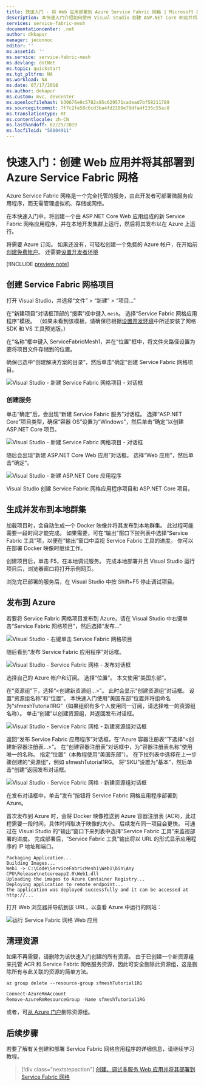 ```yaml
---
title: 快速入门 - 将 Web 应用部署到 Azure Service Fabric 网格 | Microsoft Docs
description: 本快速入门介绍如何使用 Visual Studio 创建 ASP.NET Core 网站并将其发布到 Azure Service Fabric 网格。
services: service-fabric-mesh
documentationcenter: .net
author: dkkapur
manager: jeconnoc
editor: ''
ms.assetid: ''
ms.service: service-fabric-mesh
ms.devlang: dotNet
ms.topic: quickstart
ms.tgt_pltfrm: NA
ms.workload: NA
ms.date: 07/17/2018
ms.author: dekapur
ms.custom: mvc, devcenter
ms.openlocfilehash: b30676e0c5782a95c629571cadead7bf58211789
ms.sourcegitcommit: 7f7c2fe58c6cd3ba4fd2280e79dfa4f235c55ac8
ms.translationtype: HT
ms.contentlocale: zh-CN
ms.lasthandoff: 02/25/2019
ms.locfileid: "56804911"
---
```

# <a name="quickstart-create-and-deploy-a-web-app-to-azure-service-fabric-mesh"></a>快速入门：创建 Web 应用并将其部署到 Azure Service Fabric 网格

Azure Service Fabric 网格是一个完全托管的服务，由此开发者可部署微服务应用程序，而无需管理虚拟机、存储或网络。

在本快速入门中，将创建一个由 ASP.NET Core Web 应用组成的新 Service Fabric 网格应用程序，并在本地开发集群上运行，然后将其发布以在 Azure 上运行。

将需要 Azure 订阅。 如果还没有，可轻松创建一个免费的 Azure 帐户，在开始前[创建免费帐户](https://azure.microsoft.com/free/)。 还需要[设置开发者环境](service-fabric-mesh-howto-setup-developer-environment-sdk.md)

[!INCLUDE [preview note](./includes/include-preview-note.md)]

## <a name="create-a-service-fabric-mesh-project"></a>创建 Service Fabric 网格项目

打开 Visual Studio，并选择“文件” > “新建” > “项目...”

在“新建项目”对话框顶部的“搜索”框中键入 `mesh`。 选择“Service Fabric 网格应用程序”模板。 （如果未看到该模板，请确保已根据[设置开发环境](service-fabric-mesh-howto-setup-developer-environment-sdk.md)中所述安装了网格 SDK 和 VS 工具预览版。） 

在“名称”框中键入 ServiceFabricMesh1，并在“位置”框中，将文件夹路径设置为要将项目文件存储到的位置。

确保已选中“创建解决方案的目录”，然后单击“确定”创建 Service Fabric 网格项目。

![Visual Studio - 新建 Service Fabric 网格项目 - 对话框](media/service-fabric-mesh-quickstart-dotnet-core/visual-studio-new-project.png)

### <a name="create-a-service"></a>创建服务

单击“确定”后，会出现“新建 Service Fabric 服务”对话框。 选择“ASP.NET Core”项目类型，确保“容器 OS”设置为“Windows”，然后单击“确定”以创建 ASP.NET Core 项目。 

![Visual Studio - 新建 Service Fabric 网格项目 - 对话框](media/service-fabric-mesh-quickstart-dotnet-core/visual-studio-new-service-fabric-service.png)

随后会出现“新建 ASP.NET Core Web 应用”对话框。 选择“Web 应用”，然后单击“确定”。

![Visual Studio - 新建 ASP.NET Core 应用程序](media/service-fabric-mesh-quickstart-dotnet-core/visual-studio-new-aspnetcore-app.png)

Visual Studio 创建 Service Fabric 网格应用程序项目和 ASP.NET Core 项目。

## <a name="build-and-publish-to-your-local-cluster"></a>生成并发布到本地群集

加载项目时，会自动生成一个 Docker 映像并将其发布到本地群集。 此过程可能需要一段时间才能完成。 如果需要，可在“输出”窗口下拉列表中选择“Service Fabric 工具”项，以便在“输出”窗口中监视 Service Fabric 工具的进度。 你可以在部署 Docker 映像时继续工作。

创建项目后，单击 F5，在本地调试服务。 完成本地部署并且 Visual Studio 运行项目后，浏览器窗口将打开示例网页。

浏览完已部署的服务后，在 Visual Studio 中按 Shift+F5 停止调试项目。

## <a name="publish-to-azure"></a>发布到 Azure

若要将 Service Fabric 网格项目发布到 Azure，请在 Visual Studio 中右键单击“Service Fabric 网格项目”，然后选择“发布...”

![Visual Studio - 右键单击 Service Fabric 网格项目](media/service-fabric-mesh-quickstart-dotnet-core/visual-studio-right-click-publish.png)

随后看到“发布 Service Fabric 应用程序”对话框。

![Visual Studio - Service Fabric 网格 - 发布对话框](media/service-fabric-mesh-quickstart-dotnet-core/visual-studio-publish-dialog.png)

选择自己的 Azure 帐户和订阅。 选择“位置”。 本文使用“美国东部”。

在“资源组”下，选择“\<创建新资源组...>”。 此时会显示“创建资源组”对话框。 设置“资源组名称”和“位置”。  本快速入门使用“美国东部”位置并将组命名为“sfmeshTutorial1RG”（如果组织有多个人使用同一订阅，请选择唯一的资源组名称）。  单击“创建”以创建资源组，并返回发布对话框。

![Visual Studio - Service Fabric 网格 - 新建资源组对话框](media/service-fabric-mesh-quickstart-dotnet-core/visual-studio-publish-new-resource-group-dialog.png)

返回“发布 Service Fabric 应用程序”对话框，在“Azure 容器注册表”下选择“\<创建新容器注册表...>”。 在“创建容器注册表”对话框中，为“容器注册表名称”使用唯一的名称。 指定“位置”（本教程使用“美国东部”）。 在下拉列表中选择在上一步骤创建的“资源组”，例如 sfmeshTutorial1RG。 将“SKU”设置为“基本”，然后单击“创建”返回发布对话框。

![Visual Studio - Service Fabric 网格 - 新建资源组对话框](media/service-fabric-mesh-quickstart-dotnet-core/visual-studio-publish-new-container-registry-dialog.png)

在发布对话框中，单击“发布”按钮将 Service Fabric 网格应用程序部署到 Azure。

首次发布到 Azure 时，会将 Docker 映像推送到 Azure 容器注册表 (ACR)，此过程需要一段时间，具体时间取决于映像的大小。 后续发布同一项目会更快。 可通过在 Visual Studio 的“输出”窗口下来列表中选择“Service Fabric 工具”来监视部署的进度。 完成部署后，“Service Fabric 工具”输出将以 URL 的形式显示应用程序的 IP 地址和端口。

```
Packaging Application...
Building Images...
Web1 -> C:\Code\ServiceFabricMesh1\Web1\bin\Any CPU\Release\netcoreapp2.0\Web1.dll
Uploading the images to Azure Container Registry...
Deploying application to remote endpoint...
The application was deployed successfully and it can be accessed at http://...
```

打开 Web 浏览器并导航到该 URL，以查看 Azure 中运行的网站：

![运行 Service Fabric 网格 Web 应用](media/service-fabric-mesh-tutorial-deploy-dotnetcore/deployed-web-project.png)

## <a name="clean-up-resources"></a>清理资源

如果不再需要，请删除为该快速入门创建的所有资源。 由于已创建一个新资源组来托管 ACR 和 Service Fabric 网格服务资源，因此可安全删除此资源组，这是删除所有与此关联的资源的简单方法。

```azurecli
az group delete --resource-group sfmeshTutorial1RG
```

```powershell
Connect-AzureRmAccount
Remove-AzureRmResourceGroup -Name sfmeshTutorial1RG
```

或者，可[从 Azure 门户](https://portal.azure.com)删除资源组。

## <a name="next-steps"></a>后续步骤

若要了解有关创建和部署 Service Fabric 网格应用程序的详细信息，请继续学习教程。
> [!div class="nextstepaction"]
> [创建、调试多服务 Web 应用并将其部署到 Service Fabric 网格](service-fabric-mesh-tutorial-create-dotnetcore.md)
